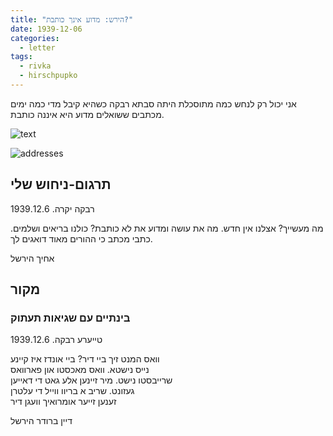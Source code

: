 ```yaml
---
title: "הירש: מדוע אינך כותבת?"
date: 1939-12-06
categories:
  - letter
tags:
  - rivka
  - hirschpupko
---
```


אני יכול רק לנחש כמה מתוסכלת היתה סבתא רבקה
כשהיא קיבל מדי כמה ימים מכתבים ששואלים מדוע היא איננה כותבת.

![text](/pupko-papers/assets/images/1939-12-06-hirsch-1.jpg)

![addresses](/pupko-papers/assets/images/1939-12-06-hirsch-2.jpg)

## תרגום-ניחוש שלי

רבקה יקרה.  1939.12.6

מה מעשייך? אצלנו אין חדש.
מה את עושה ומדוע את לא כותבת?
כולנו בריאים ושלמים.
כתבי מכתב כי ההורים
מאוד דואגים לך.

אחיך הירשל

## מקור
### בינתיים עם שגיאות תעתוק

טייערע רבקה.  1939.12.6

וואס המנט זיך ביי דיר? ביי אונדז איז קיינע  
נייס נישטא. וואס מאכסטו און פארוואס  
שרייבסטו נישט. מיר זיינען אלע גאט די דאייען  
געזונט. שריב א בריוו ווייל די עלטרן  
זענען זייער אומרואיך וועגן דיר  

דיין ברודר הירשל
